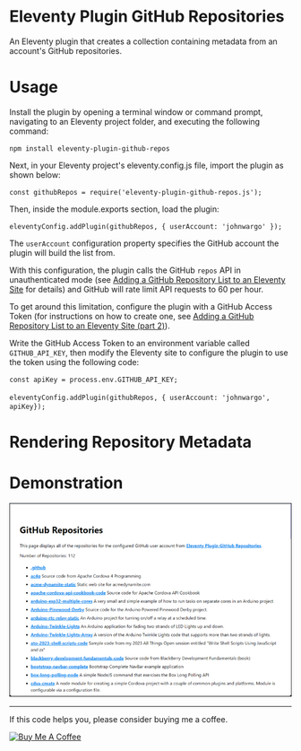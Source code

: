 # Eleventy Plugin GitHub Repositories

An Eleventy plugin that creates a collection containing metadata from an account's GitHub repositories.

# Usage

Install the plugin by opening a terminal window or command prompt, navigating to an Eleventy project folder, and executing the following command:

```shell
npm install eleventy-plugin-github-repos
```

Next, in your Eleventy project's eleventy.config.js file, import the plugin as shown below:

```shell
const githubRepos = require('eleventy-plugin-github-repos.js');
```

Then, inside the module.exports section, load the plugin:

```shell
eleventyConfig.addPlugin(githubRepos, { userAccount: 'johnwargo' });
```

The `userAccount` configuration property specifies the GitHub account the plugin will build the list from. 

With this configuration, the plugin calls the GitHub `repos` API in unauthenticated mode (see [Adding a GitHub Repository List to an Eleventy Site](https://johnwargo.com/posts/2023/github-repository-list-eleventy/) for details) and GitHub will rate limit API requests to 60 per hour.

To get around this limitation, configure the plugin with a GitHub Access Token (for instructions on how to create one, see [Adding a GitHub Repository List to an Eleventy Site (part 2)](https://johnwargo.com/posts/2023/github-repository-list-eleventy-2/#:~:text=Generating%20a%20GitHub%20API%20Token)).

Write the GitHub Access Token to an environment variable called `GITHUB_API_KEY`, then modify the Eleventy site to configure the plugin to use the token using the following code:

```shell
const apiKey = process.env.GITHUB_API_KEY;
  
eleventyConfig.addPlugin(githubRepos, { userAccount: 'johnwargo', apiKey});
```



# Rendering Repository Metadata


# Demonstration

![Sample Page](images/image-01.png)


*** 

If this code helps you, please consider buying me a coffee.

<a href="https://www.buymeacoffee.com/johnwargo" target="_blank"><img src="https://cdn.buymeacoffee.com/buttons/default-orange.png" alt="Buy Me A Coffee" height="41" width="174"></a>